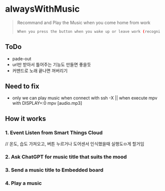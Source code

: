 # alwaysWithMusic
> Recommand and Play the Music when you come home from work
> ```sh
> When you press the button when you wake up or leave work (recognize through door sensor in the late evening), recommend a song that fits the mood at that time and play it
> ```
## ToDo
- pade-out
- url만 받아서 틀어주는 기능도 만들면 좋을듯
- 커맨드로 노래 끝나면 꺼버리기
## Need to fix
- only we can play music when connect with ssh -X || when execute mpv with DISPLAY=:0 mpv [audio.mp3]
## How it works
### 1. Event Listen from Smart Things Cloud
// 온도, 습도 가져오고, 버튼 누르거나 도어센서 인식했을때 실행도ㅁ게 할거임
### 2. Ask ChatGPT for music title that suits the mood
### 3. Send a music title to Embedded board
### 4. Play a music
